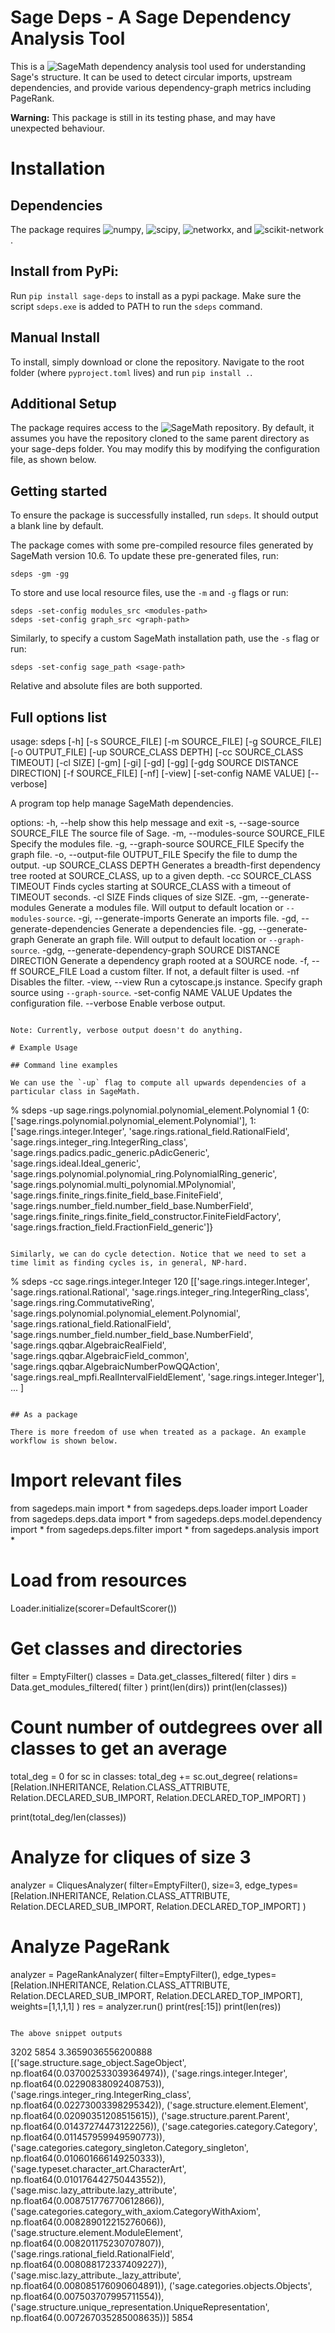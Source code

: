 # Sage Deps - A Sage Dependency Analysis Tool

This is a ![SageMath](https://www.sagemath.org/) dependency analysis tool used for understanding Sage's structure. It can be used to detect circular imports, upstream dependencies, and provide various dependency-graph metrics including PageRank.

**Warning:** This package is still in its testing phase, and may have unexpected behaviour.

# Installation

## Dependencies
The package requires ![numpy](https://numpy.org/), ![scipy](https://scipy.org/), ![networkx](https://networkx.org/), and ![scikit-network](https://pypi.org/project/scikit-network/).

## Install from PyPi:
Run `pip install sage-deps` to install as a pypi package. Make sure the script `sdeps.exe` is added to PATH to run the `sdeps` command.

## Manual Install
To install, simply download or clone the repository. Navigate to the root folder (where `pyproject.toml` lives) and run `pip install .`.

## Additional Setup

The package requires access to the ![SageMath repository](https://github.com/sagemath/sage). By default, it assumes you have the repository cloned to the same parent directory as your sage-deps folder. You may modify this by modifying the configuration file, as shown below.


## Getting started

To ensure the package is successfully installed, run `sdeps`. It should output a blank line by default. 

The package comes with some pre-compiled resource files generated by SageMath version 10.6. To update these pre-generated files, run:
```
sdeps -gm -gg
```

To store and use local resource files, use the `-m` and `-g` flags or run:
```
sdeps -set-config modules_src <modules-path>
sdeps -set-config graph_src <graph-path>
``` 

Similarly, to specify a custom SageMath installation path, use the `-s` flag or run:
```
sdeps -set-config sage_path <sage-path>
```

Relative and absolute files are both supported.

## Full options list

usage: sdeps [-h] [-s SOURCE_FILE] [-m SOURCE_FILE] [-g SOURCE_FILE] [-o OUTPUT_FILE] [-up SOURCE_CLASS DEPTH]
             [-cc SOURCE_CLASS TIMEOUT] [-cl SIZE] [-gm] [-gi] [-gd] [-gg] [-gdg SOURCE DISTANCE DIRECTION] [-f SOURCE_FILE] [-nf]
             [-view] [-set-config NAME VALUE] [--verbose]

A program top help manage SageMath dependencies.

options:
  -h, --help            show this help message and exit
  -s, --sage-source SOURCE_FILE
                        The source file of Sage.
  -m, --modules-source SOURCE_FILE
                        Specify the modules file.
  -g, --graph-source SOURCE_FILE
                        Specify the graph file.
  -o, --output-file OUTPUT_FILE
                        Specify the file to dump the output.
  -up SOURCE_CLASS DEPTH
                        Generates a breadth-first dependency tree rooted at SOURCE_CLASS, up to a given depth.
  -cc SOURCE_CLASS TIMEOUT
                        Finds cycles starting at SOURCE_CLASS with a timeout of TIMEOUT seconds.
  -cl SIZE              Finds cliques of size SIZE.
  -gm, --generate-modules
                        Generate a modules file. Will output to default location or `--modules-source`.
  -gi, --generate-imports
                        Generate an imports file.
  -gd, --generate-dependencies
                        Generate a dependencies file.
  -gg, --generate-graph
                        Generate an graph file. Will output to default location or `--graph-source`.
  -gdg, --generate-dependency-graph SOURCE DISTANCE DIRECTION
                        Generate a dependency graph rooted at a SOURCE node.
  -f, --ff SOURCE_FILE  Load a custom filter. If not, a default filter is used.
  -nf                   Disables the filter.
  -view, --view         Run a cytoscape.js instance. Specify graph source using `--graph-source`.
  -set-config NAME VALUE
                        Updates the configuration file.
  --verbose             Enable verbose output.
```

Note: Currently, verbose output doesn't do anything.

# Example Usage

## Command line examples

We can use the `-up` flag to compute all upwards dependencies of a particular class in SageMath.
```
% sdeps -up sage.rings.polynomial.polynomial\_element.Polynomial 1
{0: ['sage.rings.polynomial.polynomial_element.Polynomial'], 1: ['sage.rings.integer.Integer', 'sage.rings.rational_field.RationalField', 'sage.rings.integer_ring.IntegerRing_class', 'sage.rings.padics.padic_generic.pAdicGeneric', 'sage.rings.ideal.Ideal_generic', 'sage.rings.polynomial.polynomial_ring.PolynomialRing_generic', 'sage.rings.polynomial.multi_polynomial.MPolynomial', 'sage.rings.finite_rings.finite_field_base.FiniteField', 'sage.rings.number_field.number_field_base.NumberField', 'sage.rings.finite_rings.finite_field_constructor.FiniteFieldFactory', 'sage.rings.fraction_field.FractionField_generic']}
```

Similarly, we can do cycle detection. Notice that we need to set a time limit as finding cycles is, in general, NP-hard.
```
% sdeps -cc sage.rings.integer.Integer 120
[['sage.rings.integer.Integer', 'sage.rings.rational.Rational', 'sage.rings.integer_ring.IntegerRing_class', 'sage.rings.ring.CommutativeRing', 'sage.rings.polynomial.polynomial_element.Polynomial', 'sage.rings.rational_field.RationalField', 'sage.rings.number_field.number_field_base.NumberField', 'sage.rings.qqbar.AlgebraicRealField', 'sage.rings.qqbar.AlgebraicField_common', 'sage.rings.qqbar.AlgebraicNumberPowQQAction', 'sage.rings.real_mpfi.RealIntervalFieldElement', 'sage.rings.integer.Integer'], 
...
]
```

## As a package

There is more freedom of use when treated as a package. An example workflow is shown below.

```
# Import relevant files
from sagedeps.main import *
from sagedeps.deps.loader import Loader
from sagedeps.deps.data import *
from sagedeps.deps.model.dependency import *
from sagedeps.deps.filter import *
from sagedeps.analysis import *

# Load from resources
Loader.initialize(scorer=DefaultScorer())

# Get classes and directories
filter = EmptyFilter()
classes = Data.get_classes_filtered(
    filter
)
dirs = Data.get_modules_filtered(
    filter
)
print(len(dirs))
print(len(classes))

# Count number of outdegrees over all classes to get an average
total_deg = 0
for sc in classes:
    total_deg += sc.out_degree(
        relations=[Relation.INHERITANCE, Relation.CLASS_ATTRIBUTE, Relation.DECLARED_SUB_IMPORT, Relation.DECLARED_TOP_IMPORT]
    )

print(total_deg/len(classes))

# Analyze for cliques of size 3
analyzer = CliquesAnalyzer(
    filter=EmptyFilter(),
    size=3,
    edge_types=[Relation.INHERITANCE, Relation.CLASS_ATTRIBUTE, Relation.DECLARED_SUB_IMPORT, Relation.DECLARED_TOP_IMPORT]
)

# Analyze PageRank
analyzer = PageRankAnalyzer(
    filter=EmptyFilter(),
    edge_types=[Relation.INHERITANCE, Relation.CLASS_ATTRIBUTE, Relation.DECLARED_SUB_IMPORT, Relation.DECLARED_TOP_IMPORT],
    weights=[1,1,1,1]
)
res = analyzer.run()
print(res[:15])
print(len(res))
```

The above snippet outputs

```
3202
5854
3.3659036556200888
[('sage.structure.sage_object.SageObject', np.float64(0.037002533039364974)), ('sage.rings.integer.Integer', np.float64(0.02290838092408753)), ('sage.rings.integer_ring.IntegerRing_class', np.float64(0.02273003398295342)), ('sage.structure.element.Element', np.float64(0.02090351208515615)), ('sage.structure.parent.Parent', np.float64(0.01437274473122256)), ('sage.categories.category.Category', np.float64(0.011457959949590773)), ('sage.categories.category_singleton.Category_singleton', np.float64(0.010601666149250333)), ('sage.typeset.character_art.CharacterArt', np.float64(0.010176442750443552)), ('sage.misc.lazy_attribute.lazy_attribute', np.float64(0.008751776770612866)), ('sage.categories.category_with_axiom.CategoryWithAxiom', np.float64(0.008289012215276066)), ('sage.structure.element.ModuleElement', np.float64(0.008201175230707807)), ('sage.rings.rational_field.RationalField', np.float64(0.008088172337409227)), ('sage.misc.lazy_attribute._lazy_attribute', np.float64(0.008085176090604891)), ('sage.categories.objects.Objects', np.float64(0.007503707995711554)), ('sage.structure.unique_representation.UniqueRepresentation', np.float64(0.007267035285008635))]
5854
```
